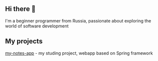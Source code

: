 ## Hi there 👋

I'm a beginner programmer from Russia, passionate about exploring the world of software development

## My projects

[my-notes-app](https://github.com/user/repo/blob/branch/other_file.md) - my studing project, webapp based on Spring framework
